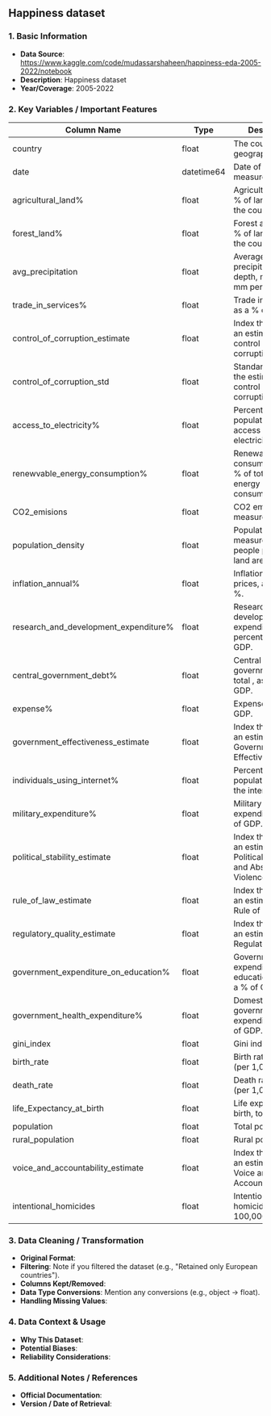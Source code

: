 ## Happiness dataset

### 1. Basic Information
- **Data Source**: https://www.kaggle.com/code/mudassarshaheen/happiness-eda-2005-2022/notebook
- **Description**: Happiness dataset
- **Year/Coverage**: 2005-2022

### 2. Key Variables / Important Features

| **Column Name**                       | **Type**   | **Description**                                                                            |
|---------------------------------------|------------|--------------------------------------------------------------------------------------------|
| country                               | float      | The country of geographic region                                                           |
| date                                  | datetime64 | Date of measurement                                                                        |
| agricultural_land%                    | float      | Agricultural land as % of land area of the country/ region                                 |
| forest_land%                          | float      | Forest area as the % of land area of the country/region.                                   |
| avg_precipitation                     | float      | Average precipitation in depth, measured in mm per year.                                   |
| trade_in_services%                    | float      | Trade in services as a % of GDP.                                                           |
| control_of_corruption_estimate        | float      | Index that makes an estimate of the control of corruption.                                 |
| control_of_corruption_std             | float      | Standard error of the estimate of control of corruption.                                   |
| access_to_electricity%                | float      | Percentage of the population that has access to electricity.                               |
| renewvable_energy_consumption%        | float      | Renewable energy consumption as a % of total final energy consumption.                     |
| CO2_emisions                          | float      | CO2 emisions measured in kt.                                                               |
| population_density                    | float      | Population density, measured in people per km^2 of land area.                              |
| inflation_annual%                     | float      | Inflation, consumer prices, as annual %.                                                   |
| research_and_development_expenditure% | float      | Research and development expenditure, as a percentage of GDP.                              |
| central_government_debt%              | float      | Central government debt, total , as a % of GDP.                                            |
| expense%                              | float      | Expense as a % of GDP.                                                                     |
| government_effectiveness_estimate     | float      | Index that makes an estimate of the Government Effectiveness.                              |
| individuals_using_internet%           | float      | Percentage of population using the internet.                                               |
| military_expenditure%                 | float      | Military expenditure as a % of GDP.                                                        |
| political_stability_estimate          | float      | Index that makes an estimate of the Political Stability and Absence of Violence/Terrorism. |
| rule_of_law_estimate                  | float      | Index that makes an estimate of the Rule of Law.                                           |
| regulatory_quality_estimate           | float      | Index that makes an estimate of Regulatory Quality.                                        |
| government_expenditure_on_education%  | float      | Government expenditure on education, total, as a % of GDP.                                 |
| government_health_expenditure%        | float      | Domestic general government health expenditure as a % of GDP.                              |
| gini_index                            | float      | Gini index                                                                                 |
| birth_rate                            | float      | Birth rate, crude (per 1,000 people).                                                                                           |
| death_rate                            | float      |  Death rate, crude (per 1,000 people).                                                                                          |
| life_Expectancy_at_birth              | float      | Life expectancy at birth, total (years).                                                                                           |
| population                            | float      |  Total population.                                                                                          |
| rural_population                      | float      | Rural population.                                                                                           |
| voice_and_accountability_estimate     | float      |  Index that makes an estimate of Voice and Accountability.                                                                                          |
| intentional_homicides                 | float      |  Intentional homicides (per 100,000 people).                                                                                          |

### 3. Data Cleaning / Transformation
- **Original Format**: 
- **Filtering**: Note if you filtered the dataset (e.g., "Retained only European countries").
- **Columns Kept/Removed**: 
- **Data Type Conversions**: Mention any conversions (e.g., object → float).
- **Handling Missing Values**: 

### 4. Data Context & Usage
- **Why This Dataset**: 
- **Potential Biases**: 
- **Reliability Considerations**: 

### 5. Additional Notes / References
- **Official Documentation**: 
- **Version / Date of Retrieval**: 